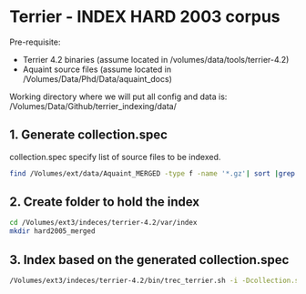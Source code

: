 # Terrier - INDEX HARD 2003 corpus

Pre-requisite:
* Terrier 4.2 binaries (assume located in /volumes/data/tools/terrier-4.2)
* Aquaint source files (assume located in /Volumes/Data/Phd/Data/aquaint_docs)

Working directory where we will put all config and data is:
/Volumes/Data/Github/terrier_indexing/data/

## 1. Generate collection.spec
collection.spec specify list of source files to be indexed.
```bash
find /Volumes/ext/data/Aquaint_MERGED -type f -name '*.gz'| sort |grep -v info > /Volumes/ext/liam/data/collection_hard2005_merged.spec
```

## 2. Create folder to hold the index
```bash
cd /Volumes/ext3/indeces/terrier-4.2/var/index
mkdir hard2005_merged
```

## 3. Index based on the generated collection.spec
```bash
/Volumes/ext3/indeces/terrier-4.2/bin/trec_terrier.sh -i -Dcollection.spec=/Volumes/ext/liam/data/collection_hard2005_merged.spec -Dterrier.index.path=/Volumes/ext3/indeces/terrier-4.2/var/index/hard2005_merged/ -DTrecDocTags.doctag=DOC -DTrecDocTags.idtag=DOCNO -DTrecDocTags.skip=DOCHDR,DOCTYPE,HEADER,SLUG,DATE_TIME -DFieldTags.process=TEXT -DTrecDocTags.casesensitive=false -Dstopwords.filename=stopword-list.txt -Dtermpipelines=Stopwords,PorterStemmer
```
